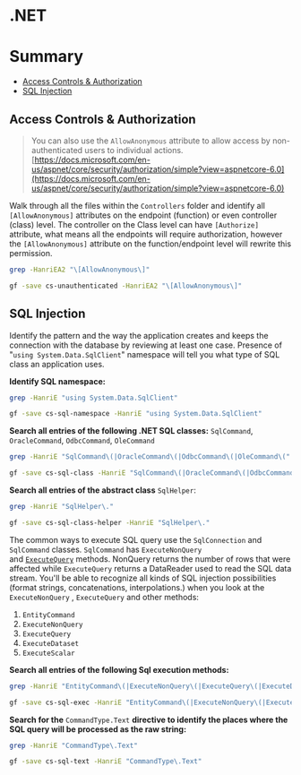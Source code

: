 # .NET

# Summary
- [Access Controls & Authorization](#access-controls-authorization)
- [SQL Injection](#sql-injection)

## Access Controls & Authorization

> You can also use the `AllowAnonymous` attribute to allow access by non-authenticated users to individual actions.
[https://docs.microsoft.com/en-us/aspnet/core/security/authorization/simple?view=aspnetcore-6.0](https://docs.microsoft.com/en-us/aspnet/core/security/authorization/simple?view=aspnetcore-6.0)
> 

Walk through all the files within the `Controllers` folder and identify all `[AllowAnonymous]` attributes on the endpoint (function) or even controller (class) level. The controller on the Class level can have `[Authorize]` attribute, what means all the endpoints will require authorization, however the `[AllowAnonymous]` attribute on the function/endpoint level will rewrite this permission. 

```bash
grep -HanriEA2 "\[AllowAnonymous\]"
```

```bash
gf -save cs-unauthenticated -HanriEA2 "\[AllowAnonymous\]"
```

## SQL Injection

Identify the pattern and the way the application creates and keeps the connection with the database by reviewing at least one case. Presence of "`using System.Data.SqlClient`" namespace will tell you what type of SQL class an application uses.

**Identify SQL namespace:**

```bash
grep -HanriE "using System.Data.SqlClient"
```

```bash
gf -save cs-sql-namespace -HanriE "using System.Data.SqlClient"
```

**Search all entries of the following .NET SQL classes:** `SqlCommand`, `OracleCommand`, `OdbcCommand`, `OleCommand`

```bash
grep -HanriE "SqlCommand\(|OracleCommand\(|OdbcCommand\(|OleCommand\("
```

```bash
gf -save cs-sql-class -HanriE "SqlCommand\(|OracleCommand\(|OdbcCommand\(|OleCommand\("
```

**Search all entries of the abstract class** `SqlHelper`:

```bash
grep -HanriE "SqlHelper\."
```

```bash
gf -save cs-sql-class-helper -HanriE "SqlHelper\."
```

The common ways to execute SQL query use the `SqlConnection` and `SqlCommand` classes. `SqlCommand` has `ExecuteNonQuery` and [`ExecuteQuery`](http://msdn.microsoft.com/en-us/library/system.data.sqlclient.sqlcommand.executenonquery.aspx) methods. NonQuery returns the number of rows that were affected while `ExecuteQuery` returns a DataReader used to read the SQL data stream. You'll be able to recognize all kinds of SQL injection possibilities (format strings, concatenations, interpolations.) when you look at the `ExecuteNonQuery` ,  `ExecuteQuery` and other methods:

1. `EntityCommand`
2. `ExecuteNonQuery`
3. `ExecuteQuery`
4. `ExecuteDataset`
5. `ExecuteScalar`

**Search all entries of the following Sql execution methods:** 

```bash
grep -HanriE "EntityCommand\(|ExecuteNonQuery\(|ExecuteQuery\(|ExecuteDataset\(|ExecuteScalar\("
```

```bash
gf -save cs-sql-exec -HanriE "EntityCommand\(|ExecuteNonQuery\(|ExecuteQuery\(|ExecuteDataset\(|ExecuteScalar\("
```

**Search for the** `CommandType.Text` **directive to identify the places where the SQL query will be processed as the raw string:**

```bash
grep -HanriE "CommandType\.Text"
```

```bash
gf -save cs-sql-text -HanriE "CommandType\.Text"
```

